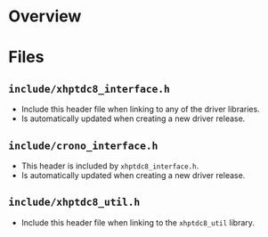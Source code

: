 # Overview

# Files

## `include/xhptdc8_interface.h`
- Include this header file when linking to any of the driver libraries.
- Is automatically updated when creating a new driver release.

## `include/crono_interface.h`
- This header is included by `xhptdc8_interface.h`.
- Is automatically updated when creating a new driver release.

## `include/xhptdc8_util.h`
- Include this header file when linking to the `xhptdc8_util` library.
